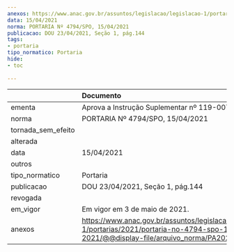 ```yaml
---
anexos: https://www.anac.gov.br/assuntos/legislacao/legislacao-1/portarias/2021/portaria-no-4794-spo-15-04-2021/@@display-file/arquivo_norma/PA2021-4794.pdf
data: 15/04/2021
norma: PORTARIA Nº 4794/SPO, 15/04/2021
publicacao: DOU 23/04/2021, Seção 1, pág.144
tags:
- portaria
tipo_normatico: Portaria
hide: 
- toc 
 
---
```


|                    | Documento                                                                                                                                            |
|:-------------------|:-----------------------------------------------------------------------------------------------------------------------------------------------------|
| ementa             | Aprova a Instrução Suplementar nº 119-007A.                                                                                                          |
| norma              | PORTARIA Nº 4794/SPO, 15/04/2021                                                                                                                     |
| tornada_sem_efeito |                                                                                                                                                      |
| alterada           |                                                                                                                                                      |
| data               | 15/04/2021                                                                                                                                           |
| outros             |                                                                                                                                                      |
| tipo_normatico     | Portaria                                                                                                                                             |
| publicacao         | DOU 23/04/2021, Seção 1, pág.144                                                                                                                     |
| revogada           |                                                                                                                                                      |
| em_vigor           | Em vigor em 3 de maio de 2021.                                                                                                                       |
| anexos             | https://www.anac.gov.br/assuntos/legislacao/legislacao-1/portarias/2021/portaria-no-4794-spo-15-04-2021/@@display-file/arquivo_norma/PA2021-4794.pdf |